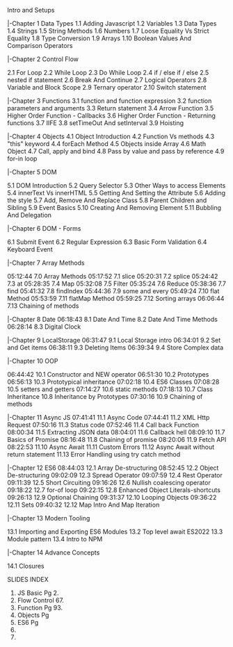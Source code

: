 Intro and Setups

|-Chapter 1 Data Types
1.1 Adding Javascript
1.2 Variables
1.3 Data Types
1.4 Strings
1.5 String Methods
1.6 Numbers
1.7 Loose Equality Vs Strict Equality
1.8 Type Conversion
1.9 Arrays
1.10 Boolean Values And Comparison Operators

|-Chapter 2 Control Flow  

2.1 For Loop
2.2 While Loop
2.3 Do While Loop
2.4 if /  else if  / else
2.5 nested if statement
2.6 Break And Continue
2.7 Logical Operators
2.8 Variable and Block Scope
2.9 Ternary operator
2.10 Switch statement

|-Chapter 3 Functions
3.1 function and function expression
3.2 function parameters and arguments
3.3 Return statement
3.4 Arrow Function
3.5 Higher Order Function - Callbacks
3.6 Higher Order Function - Returning functions
3.7 IIFE
3.8 setTimeOut And setInterval
3.9 Hoisting

|-Chapter 4 Objects
4.1 Object Introduction
4.2 Function Vs methods
4.3 "this" keyword
4.4 forEach Method
4.5 Objects inside Array
4.6 Math Object
4.7 Call, apply and bind
4.8 Pass by value and pass by reference
4.9 for-in loop

|-Chapter 5 DOM

5.1 DOM Introduction
5.2 Query Selector
5.3 Other Ways to access Elements
5.4 innerText Vs innerHTML
5.5 Getting And Setting the Attribute
5.6 Adding the style
5.7 Add, Remove And Replace Class
5.8 Parent Children and Sibling
5.9 Event Basics
5.10 Creating And Removing Element
5.11 Bubbling And Delegation


 |-Chapter 6 DOM - Forms

6.1 Submit Event
6.2 Regular Expression
6.3 Basic Form Validation
6.4 Keyboard Event

 |-Chapter 7 Array Methods

05:12:44 7.0 Array Methods
05:17:52 7.1 slice
05:20:31 7.2 splice
05:24:42 7.3 at
05:28:35 7.4 Map
05:32:08 7.5 Filter
05:35:24 7.6 Reduce
05:38:36 7.7 find 
05:41:32 7.8 findIndex
05:44:36 7.9 some and every
05:49:24 7.10 flat Method
05:53:59 7.11 flatMap Method
05:59:25 7.12 Sorting arrays
06:06:44 7.13 Chaining of methods

 |-Chapter 8 Date
06:18:43 8.1 Date And Time 
8.2 Date And Time Methods
06:28:14 8.3 Digital Clock

 |-Chapter 9 LocalStorage
06:31:47 9.1 Local Storage intro
06:34:01 9.2 Set and Get items
06:38:11 9.3 Deleting Items
06:39:34 9.4 Store Complex data 

 |-Chapter 10 OOP

06:44:42 10.1 Constructor and NEW operator
06:51:30 10.2 Prototypes
06:56:13 10.3 Prototypical inheritance
07:02:18 10.4 ES6 Classes
07:08:28 10.5 setters and getters
07:14:27 10.6 static methods
07:18:13 10.7 Class Inheritance
10.8 Inheritance by Prototypes
07:30:16 10.9 Chaining of methods


 |-Chapter 11 Async JS
07:41:41 11.1 Async Code
07:44:41 11.2 XML Http Request
07:50:16 11.3 Status code
07:52:46 11.4 Call back Function
08:00:34 11.5 Extracting JSON data
08:04:01 11.6 Callback hell
08:09:10 11.7 Basics of Promise
08:16:48 11.8 Chaining of promise
08:20:06 11.9 Fetch API
08:22:53 11.10 Async Await
 11.11 Custom Errors
 11.12 Async Await without return statement
 11.13 Error Handling using try catch method

 |-Chapter 12 ES6
08:44:03 12.1 Array De-structuring
08:52:45 12.2 Object De-structuring
09:02:09 12.3 Spread Operator
09:07:59 12.4 Rest Operator
09:11:39 12.5 Short Circuiting
09:16:26 12.6 Nullish coalescing operator
09:18:22 12.7 for-of loop
09:22:15 12.8 Enhanced Object Literals-shortcuts
09:26:13 12.9 Optional Chaining
09:31:37 12.10 Looping Objects
09:36:22 12.11 Sets
09:40:32 12.12 Map Intro And Map Iteration

 |-Chapter 13 Modern Tooling

 13.1 Importing and Exporting ES6 Modules
 13.2 Top level await ES2022
 13.3 Module pattern
 13.4 Intro to NPM

 |-Chapter 14 Advance Concepts

14.1 Closures





SLIDES INDEX

1. JS Basic Pg 2.
2. Flow Control 67.
3. Function Pg 93.
4. Objects Pg 
5. ES6 Pg
6.
7.

